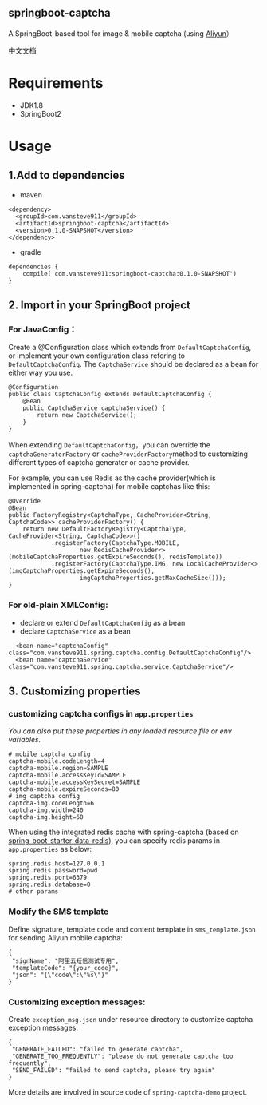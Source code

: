 springboot-captcha
--

A SpringBoot-based tool for image & mobile captcha (using [Aliyun](https://help.aliyun.com/document_detail/59210.html)）

[中文文档](https://github.com/vansteve911/springboot-captcha/wiki#springboot-captcha)

# Requirements

- JDK1.8
- SpringBoot2

# Usage

## 1.Add to dependencies

- maven

```
<dependency>
  <groupId>com.vansteve911</groupId>
  <artifactId>springboot-captcha</artifactId>
  <version>0.1.0-SNAPSHOT</version>
</dependency>
```
- gradle

```
dependencies {
	compile('com.vansteve911:springboot-captcha:0.1.0-SNAPSHOT')
}
```

## 2. Import in your SpringBoot project

### For JavaConfig：

Create a @Configuration class which extends from `DefaultCaptchaConfig`, or implement your own configuration class refering to `DefaultCaptchaConfig`. The `CaptchaService` should be declared as a bean for either way you use.

```
@Configuration
public class CaptchaConfig extends DefaultCaptchaConfig {
    @Bean
    public CaptchaService captchaService() {
        return new CaptchaService();
    }
}

```

When extending `DefaultCaptchaConfig`，you can override the `captchaGeneratorFactory` or `cacheProviderFactory`method to customizing different types of captcha generater or cache provider.

For example, you can use Redis as the cache provider(which is implemented in spring-captcha) for mobile captchas like this:

```
@Override
@Bean
public FactoryRegistry<CaptchaType, CacheProvider<String, CaptchaCode>> cacheProviderFactory() {
    return new DefaultFactoryRegistry<CaptchaType, CacheProvider<String, CaptchaCode>>()
            .registerFactory(CaptchaType.MOBILE,
                    new RedisCacheProvider<>(mobileCaptchaProperties.getExpireSeconds(), redisTemplate))
            .registerFactory(CaptchaType.IMG, new LocalCacheProvider<>(imgCaptchaProperties.getExpireSeconds(),
                    imgCaptchaProperties.getMaxCacheSize()));
}

```

### For old-plain XMLConfig:

- declare or extend `DefaultCaptchaConfig` as a bean
- declare `CaptchaService` as a bean

```
  <bean name="captchaConfig" class="com.vansteve911.spring.captcha.config.DefaultCaptchaConfig"/>
  <bean name="captchaService" class="com.vansteve911.spring.captcha.service.CaptchaService"/>
```

## 3. Customizing properties

###  customizing captcha configs in `app.properties`

*You can also put these properties in any loaded resource file or env variables.*

```
# mobile captcha config
captcha-mobile.codeLength=4
captcha-mobile.region=SAMPLE
captcha-mobile.accessKeyId=SAMPLE
captcha-mobile.accessKeySecret=SAMPLE
captcha-mobile.expireSeconds=80
# img captcha config
captcha-img.codeLength=6
captcha-img.width=240
captcha-img.height=60
```

When using the integrated redis cache with spring-captcha (based on [spring-boot-starter-data-redis](https://spring.io/guides/gs/messaging-redis/)), you can specify redis params in `app.properties` as below:

```
spring.redis.host=127.0.0.1
spring.redis.password=pwd
spring.redis.port=6379
spring.redis.database=0
# other params
```

### Modify the SMS template
 
 Define signature, template code and content template in `sms_template.json` for sending Aliyun mobile captcha:
 
 ```
 {
  "signName": "阿里云短信测试专用",
  "templateCode": "{your_code}",
  "json": "{\"code\":\"%s\"}"
}
 ```
 
### Customizing exception messages:
 
 Create `exception_msg.json` under resource directory to customize captcha exception messages:
 
 ```
 {
  "GENERATE_FAILED": "failed to generate captcha",
  "GENERATE_TOO_FREQUENTLY": "please do not generate captcha too frequently",
  "SEND_FAILED": "failed to send captcha, please try again"
}
 ```

More details are involved in source code of `spring-captcha-demo` project.
